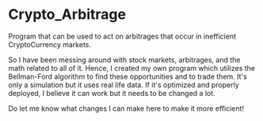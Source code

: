 # Crypto_Arbitrage
Program that can be used to act on arbitrages that occur in inefficient CryptoCurrency markets.

So I have been messing around with stock markets, arbitrages, and the math related to all of it. Hence, I created my own program which utilizes the Bellman-Ford algorithm to find these opportunities and to trade them. It's only a simulation but it uses real life data. If it's optimized and properly deployed, I believe it can work but it needs to be changed a lot.

Do let me know what changes I can make here to make it more efficient!
